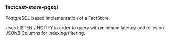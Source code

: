 ### factcast-store-pgsql

PostgreSQL based implementation of a FactStore.  

Uses LISTEN / NOTIFY in order to query with minimum latency and relies on JSONB Columns for indexing/filtering. 
